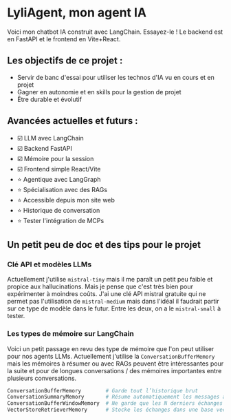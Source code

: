 # LyliAgent, mon agent IA
Voici mon chatbot IA construit avec LangChain. Essayez-le !
Le backend est en FastAPI et le frontend en Vite+React.

## Les objectifs de ce projet :
- Servir de banc d'essai pour utiliser les technos d'IA vu en cours et en projet
- Gagner en autonomie et en skills pour la gestion de projet
- Être durable et évolutif

## Avancées actuelles et futurs :
- ☑️ LLM avec LangChain
- ☑️ Backend FastAPI
- ☑️ Mémoire pour la session
- ☑️ Frontend simple React/Vite
- ⭐️ Agentique avec LangGraph
- ⭐️ Spécialisation avec des RAGs
- ⭐️ Accessible depuis mon site web
- ⭐️ Historique de conversation
- ⭐️ Tester l'intégration de MCPs

## Un petit peu de doc et des tips pour le projet

### Clé API et modèles LLMs
Actuellement j'utilise `mistral-tiny` mais il me paraît un petit peu faible et propice aux hallucinations.
Mais je pense que c'est très bien pour expérimenter à moindres coûts. 
J'ai une clé API mistral gratuite qui ne permet pas l'utilisation de `mistral-medium` mais dans l'idéal il faudrait partir sur ce type de modèle dans le futur.
Entre les deux, on a le `mistral-small` à tester.

### Les types de mémoire sur LangChain

Voici un petit passage en revu des type de mémoire que l'on peut utiliser pour nos agents LLMs.
Actuellement j'utilise la `ConversationBufferMemory` mais les mémoires à résumer ou avec RAGs peuvent être intéressantes pour la suite et pour de longues conversations / des mémoires importantes entre plusieurs conversations.
```bash
ConversationBufferMemory	    # Garde tout l’historique brut
ConversationSummaryMemory	    # Résume automatiquement les messages anciens
ConversationBufferWindowMemory	# Ne garde que les N derniers échanges
VectorStoreRetrieverMemory	    # Stocke les échanges dans une base vectorielle (RAG)
```